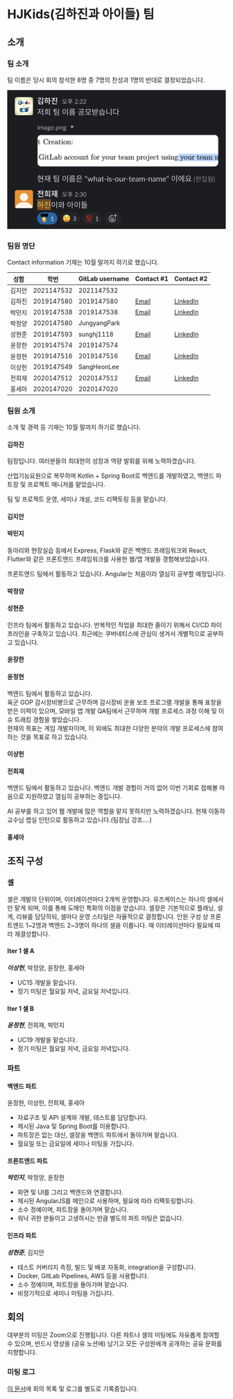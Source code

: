 # HJKids(김하진과 아이들) 팀

## 소개

### 팀 소개

팀 이름은 당시 회의 참석한 8명 중 7명의 찬성과 1명의 반대로 결정되었습니다.

![team-name](./resources/team-name.png)

### 팀원 명단

Contact information 기재는 10월 말까지 하기로 했습니다.

| 성함   | 학번       | GitLab username | Contact #1                       | Contact #2                                                                      |
| ------ | ---------- | --------------- |----------------------------------|---------------------------------------------------------------------------------|
| 김지안 | 2021147532 | 2021147532      |                                  |                                                                                 |
| 김하진 | 2019147580 | 2019147580      | [Email](mailto:kimhajin@yonsei.ac.kr)   | [LinkedIn](https://www.linkedin.com/in/kim-hajin)                               |
| 박민지 | 2019147538 | 2019147538      | [Email](mailto:0225minji@yonsei.ac.kr)  | [LinkedIn](https://www.linkedin.com/in/minji-park-187696291/)                   |
| 박정양 | 2020147580 | JungyangPark    |                                  |                                                                                 |
| 성현준 | 2019147593 | sunghj1118      | [Email](mailto:sunghj1118@yonsei.ac.kr) | [LinkedIn](https://www.linkedin.com/in/hyunjoon-sung/)                          |
| 윤장한 | 2019147574 | 2019147574      |                                  |                                                                                 |
| 윤정현 | 2019147516 | 2019147516      | [Email](mailto:grant9390@naver.com)     | [LinkedIn](https://www.linkedin.com/in/dev-qb)                                  |
| 이상헌 | 2019147549 | SangHeonLee     |                                  |                                                                                 |
| 전희재 | 2020147512 | 2020147512      | [Email](mailto:0914eagle@yonsei.ac.kr)  | [LinkedIn](https://www.linkedin.com/in/%ED%9D%AC%EC%9E%AC-%EC%A0%84-3391b7273/) |
| 홍세아 | 2020147020 | 2020147020      |                                  |                                                                                 |

### 팀원 소개

소개 및 경력 등 기재는 10월 말까지 하기로 했습니다.

#### 김하진

팀장입니다.
여러분들의 최대한의 성장과 역량 발휘를 위해 노력하겠습니다.

산업기능요원으로 복무하며 Kotlin + Spring Boot로 백엔드를 개발하였고, 백엔드 파트장 및 프로젝트 매니저를 맡았습니다.

팀 및 프로젝트 운영, 세미나 개설, 코드 리팩토링 등을 맡습니다.

#### 김지안

#### 박민지

동아리와 현장실습 등에서 Express, Flask와 같은 백엔드 프레임워크와 React, Flutter와 같은 프론트엔드 프레임워크를 사용한 웹/앱 개발을 경험해보았습니다.

프론트엔드 팀에서 활동하고 있습니다. Angular는 처음이라 열심히 공부할 예정입니다.

#### 박정양

#### 성현준

인프라 팀에서 활동하고 있습니다.
반복적인 작업을 최대한 줄이기 위해서 CI/CD 파이프라인을 구축하고 있습니다.
최근에는 쿠버네티스에 관심이 생겨서 개별적으로 공부하고 있습니다.

#### 윤장한

#### 윤정현

백엔드 팀에서 활동하고 있습니다.  
육군 GOP 감시장비병으로 근무하며 감시장비 운용 보조 프로그램 개발을 통해 표창을 받은 이력이 있으며,
모바일 앱 개발 QA팀에서 근무하며 개발 프로세스 과정 이해 및 이슈 트래킹 경험을 쌓았습니다.  
현재의 목표는 게임 개발자이며, 이 외에도 최대한 다양한 분야의 개발 프로세스에 참여하는 것을 목표로 하고 있습니다.

#### 이상헌

#### 전희재

백엔드 팀에서 활동하고 있습니다. 백엔드 개발 경험이 거의 없어 이번 기회로 접해볼 마음으로 지원하였고
열심히 공부하는 중입니다.

AI 공부를 하고 있어 웹 개발에 많은 역할을 맡지 못하지만 노력하겠습니다. 현재 이동하 교수님 랩실 인턴으로 활동하고 있습니다.(팀장님 강조....)

#### 홍세아

## 조직 구성

### 셀

셀은 개발의 단위이며, 이터레이션마다 2개씩 운영합니다.
유즈케이스는 하나의 셀에서만 맡게 되며, 이를 통해 도메인 특화의 이점을 얻습니다.
셀장은 기본적으로 플래닝, 설계, 리뷰를 담당하되, 셀마다 운영 스타일은 자율적으로 결정합니다.
인원 구성 상 프론트엔드 1\~2명과 백엔드 2\~3명이 하나의 셀을 이룹니다.
매 이터레이션마다 필요에 따라 재결성합니다.

#### Iter 1 셀 A

**_이상헌_**, 박정양, 윤장한, 홍세아

- UC15 개발을 맡습니다.
- 정기 미팅은 월요일 저녁, 금요일 저녁입니다.

#### Iter 1 셀 B

**_윤정현_**, 전희재, 박민지

- UC19 개발을 맡습니다.
- 정기 미팅은 월요일 저녁, 금요일 저녁입니다.

### 파트

#### 백엔드 파트

윤정현, 이상헌, 전희재, 홍세아

- 자료구조 및 API 설계와 개발, 테스트를 담당합니다.
- 제시된 Java 및 Spring Boot를 이용합니다.
- 파트장은 없는 대신, 셀장을 백엔드 파트에서 돌아가며 맡습니다.
- 월요일 또는 금요일에 세미나 미팅을 가집니다.

#### 프론트엔드 파트

**_박민지_**, 박정양, 윤장한

- 화면 및 UI를 그리고 백엔드와 연결합니다.
- 제시된 AngularJS를 메인으로 사용하며, 필요에 따라 리팩토링합니다.
- 소수 정예이며, 파트장을 돌아가며 맡습니다.
- 워낙 귀한 분들이고 고생하시는 만큼 별도의 파트 미팅은 없습니다.

#### 인프라 파트

**_성현준_**, 김지안

- 테스트 커버리지 측정, 빌드 및 배포 자동화, integration을 구성합니다.
- Docker, GitLab Pipelines, AWS 등을 사용합니다.
- 소수 정예이며, 파트장을 돌아가며 맡습니다.
- 비정기적으로 세미나 미팅을 가집니다.

## 회의

대부분의 미팅은 Zoom으로 진행됩니다.
다른 파트나 셀의 미팅에도 자유롭게 참여할 수 있으며, 반드시 영상을 (공유 노션에) 남기고 모든 구성원에개 공개하는 공유 문화를 지향합니다.

### 미팅 로그

[이 문서](./meeting-logs/README.md)에 회의 목록 및 로그를 별도로 기록중입니다.
